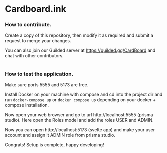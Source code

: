 # Cardboard.ink

### How to contribute.

Create a copy of this repository, then modify it as required and submit a request to merge your changes.

You can also join our Guilded server at https://guilded.gg/CardBoard and chat with other contributors.

#

### How to test the application.

Make sure ports 5555 and 5173 are free.

Install Docker on your machine with compose and cd into the project dir and run `docker-compose up` or `docker compose up` depending on your docker + compose installation.

Now open your web browser and go to url http://localhost:5555 (prisma studio). Here open the Roles model and add the roles USER and ADMIN. 

Now you can open http://localhost:5173 (svelte app) and make your user account and assign it ADMIN role from prisma studio.

Congrats! Setup is complete, happy developing!

